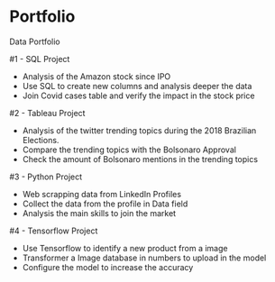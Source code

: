# Portfolio
Data Portfolio

#1 - SQL Project
- Analysis of the Amazon stock since IPO
- Use SQL to create new columns and analysis deeper the data
- Join Covid cases table and verify the impact in the stock price

#2 - Tableau Project
- Analysis of the twitter trending topics during the 2018 Brazilian Elections.
- Compare the trending topics with the Bolsonaro Approval
- Check the amount of Bolsonaro mentions in the trending topics

#3 - Python Project
- Web scrapping data from LinkedIn Profiles
- Collect the data from the profile in Data field
- Analysis the main skills to join the market

#4 - Tensorflow Project
- Use Tensorflow to identify a new product from a image
- Transformer a Image database in numbers to upload in the model
- Configure the model to increase the accuracy 
